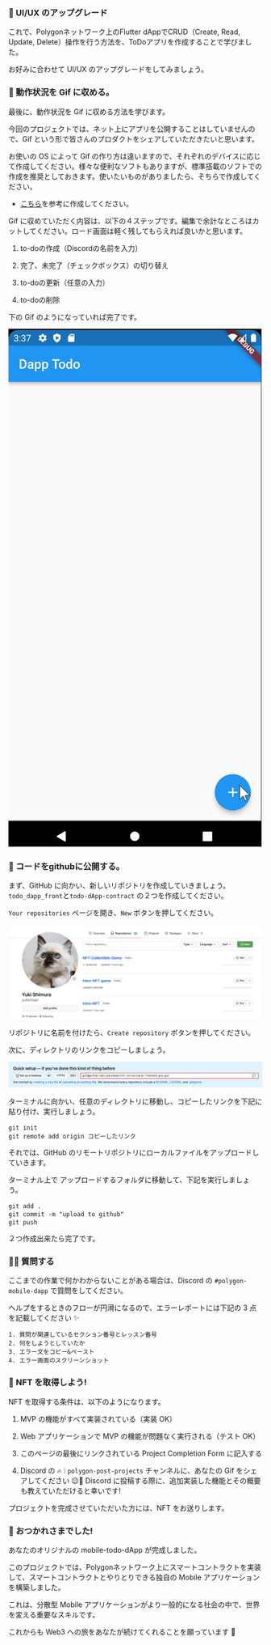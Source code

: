 ### 🤵 UI/UX のアップグレード

これで、Polygonネットワーク上のFlutter dAppでCRUD（Create, Read, Update, Delete）操作を行う方法を、ToDoアプリを作成することで学びました。

お好みに合わせて UI/UX のアップグレードをしてみましょう。

### 🤟 動作状況を Gif に収める。

最後に、動作状況を Gif に収める方法を学びます。

今回のプロジェクトでは、ネット上にアプリを公開することはしていませんので、Gif という形で皆さんのプロダクトをシェアしていただきたいと思います。

お使いの OS によって Gif の作り方は違いますので、それぞれのデバイスに応じて作成してください。様々な便利なソフトもありますが、標準搭載のソフトでの作成を推奨としておきます。使いたいものがありましたら、そちらで作成してください。

- [こちら](https://moufumoufu.com/screen-to-gif/)を参考に作成してください。

Gif に収めていただく内容は、以下の４ステップです。編集で余計なところはカットしてください。ロード画面は軽く残してもらえれば良いかと思います。

1. to-doの作成（Discordの名前を入力）

2. 完了、未完了（チェックボックス）の切り替え

3. to-doの更新（任意の入力）

4. to-doの削除

下の Gif のようになっていれば完了です。

![](/public/images/203-Polygon-Mobile-dApp/section-4/4_1_01.gif)

### 🤟 コードをgithubに公開する。

まず、GitHub に向かい、新しいリポジトリを作成していきましょう。`todo_dapp_front`と`todo-dApp-contract` の２つを作成してください。

`Your repositories` ページを開き、`New` ボタンを押してください。

![](/public/images/203-Polygon-Mobile-dApp/section-4/4_1_02.png)

リポジトリに名前を付けたら、`Create repository` ボタンを押してください。

次に、ディレクトリのリンクをコピーしましょう。

![](/public/images/203-Polygon-Mobile-dApp/section-4/4_1_03.png)

ターミナルに向かい、任意のディレクトリに移動し、コピーしたリンクを下記に貼り付け、実行しましょう。

```
git init
git remote add origin コピーしたリンク
```

それでは、GitHub のリモートリポジトリにローカルファイルをアップロードしていきます。

ターミナル上で アップロードするフォルダに移動して、下記を実行しましょう。

```
git add .
git commit -m "upload to github"
git push
```

２つ作成出来たら完了です。

### 🙋‍♂️ 質問する

ここまでの作業で何かわからないことがある場合は、Discord の `#polygon-mobile-dapp` で質問をしてください。

ヘルプをするときのフローが円滑になるので、エラーレポートには下記の 3 点を記載してください ✨

```
1. 質問が関連しているセクション番号とレッスン番号
2. 何をしようとしていたか
3. エラー文をコピー&ペースト
4. エラー画面のスクリーンショット
```

### 🎫 NFT を取得しよう!

NFT を取得する条件は、以下のようになります。

1. MVP の機能がすべて実装されている（実装 OK）

2. Web アプリケーションで MVP の機能が問題なく実行される（テスト OK）

3. このページの最後にリンクされている Project Completion Form に記入する

4. Discord の `🔥｜polygon-post-projects` チャンネルに、あなたの Gif をシェアしてください 😉🎉 Discord に投稿する際に、追加実装した機能とその概要も教えていただけると幸いです!

プロジェクトを完成させていただいた方には、NFT をお送りします。

### 🎉 おつかれさまでした!

あなたのオリジナルの mobile-todo-dApp が完成しました。

このプロジェクトでは、Polygonネットワーク上にスマートコントラクトを実装して、スマートコントラクトとやりとりできる独自の Mobile アプリケーションを構築しました。

これは、分散型 Mobile アプリケーションがより一般的になる社会の中で、世界を変える重要なスキルです。

これからも Web3 への旅をあなたが続けてくれることを願っています 🚀
